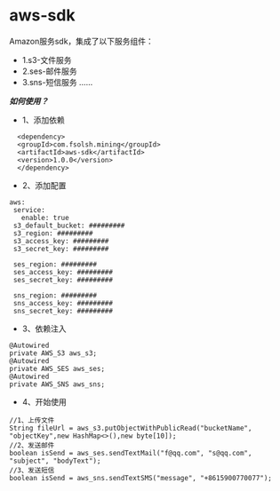 # aws-sdk

Amazon服务sdk，集成了以下服务组件：  
* 1.s3-文件服务
* 2.ses-邮件服务
* 3.sns-短信服务
……

_**如何使用？**_  

* 1、添加依赖  
``` 
  <dependency>
  <groupId>com.fsolsh.mining</groupId>
  <artifactId>aws-sdk</artifactId>
  <version>1.0.0</version>
  </dependency>
```
* 2、添加配置
 ``` 
aws:
  service:
    enable: true
  s3_default_bucket: #########
  s3_region: #########
  s3_access_key: #########
  s3_secret_key: #########
  
  ses_region: #########
  ses_access_key: #########
  ses_secret_key: #########
  
  sns_region: #########
  sns_access_key: #########
  sns_secret_key: #########
```

* 3、依赖注入  
 ``` 
@Autowired
private AWS_S3 aws_s3;
@Autowired
private AWS_SES aws_ses;
@Autowired
private AWS_SNS aws_sns;
```

* 4、开始使用  
```
//1、上传文件
String fileUrl = aws_s3.putObjectWithPublicRead("bucketName", "objectKey",new HashMap<>(),new byte[10]);
//2、发送邮件
boolean isSend = aws_ses.sendTextMail("f@qq.com", "s@qq.com", "subject", "bodyText");
//3、发送短信
boolean isSend = aws_sns.sendTextSMS("message", "+8615900770077");
```
